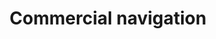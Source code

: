 ---
title: Commercial navigation
longTitle: 'Commercial navigation'
tags:
- gccommon
usedFor:
- "[[Navigation]]"
---
